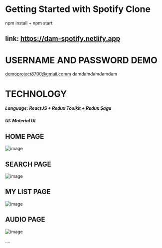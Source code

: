 # Getting Started with Spotify Clone    
npm install + npm start

## link: https://dam-spotify.netlify.app
# USERNAME AND PASSWORD DEMO
demoproject8700@gmail.comm
damdamdamdamdam

# TECHNOLOGY
##### Language: ReactJS + Redux Toolkit + Redux Saga
##### UI: Material UI

## HOME PAGE
![image](https://user-images.githubusercontent.com/69571824/133356404-bb8a7b72-ee40-459d-bbeb-33ac00f8cf79.png)

## SEARCH PAGE
![image](https://user-images.githubusercontent.com/69571824/133356497-8d9d96c2-1f1e-4a9b-a933-ab5fb813908e.png)

## MY LIST PAGE
![image](https://user-images.githubusercontent.com/69571824/133356561-64396e5a-cc9b-4b80-badb-1b44b67013af.png)

## AUDIO PAGE
![image](https://user-images.githubusercontent.com/69571824/133356701-14b0bd20-df27-4b9a-bd52-f41b6576327c.png)

....
